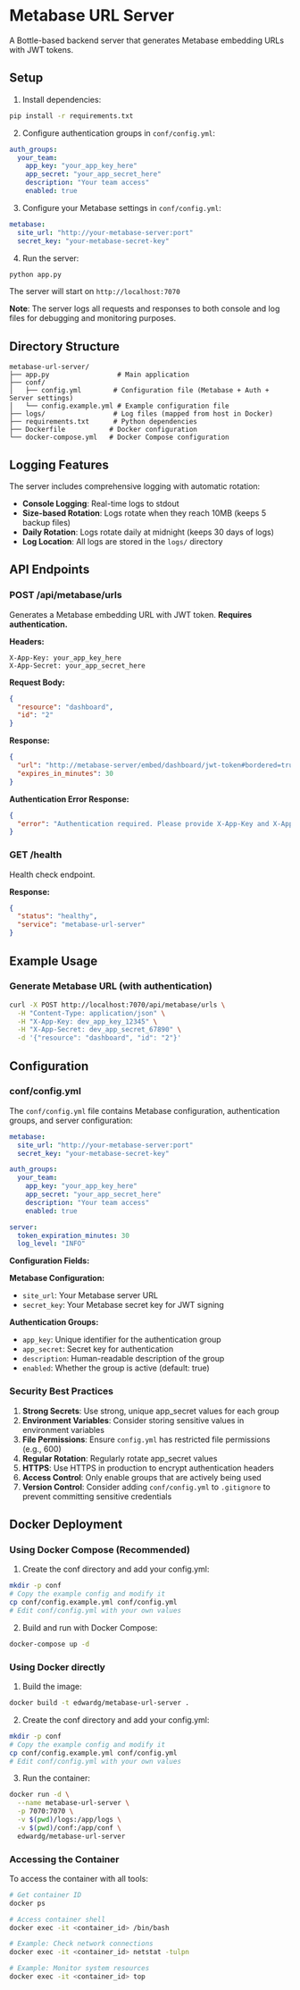# Metabase URL Server

A Bottle-based backend server that generates Metabase embedding URLs with JWT tokens.

## Setup

1. Install dependencies:
```bash
pip install -r requirements.txt
```

2. Configure authentication groups in `conf/config.yml`:
```yaml
auth_groups:
  your_team:
    app_key: "your_app_key_here"
    app_secret: "your_app_secret_here"
    description: "Your team access"
    enabled: true
```

3. Configure your Metabase settings in `conf/config.yml`:
```yaml
metabase:
  site_url: "http://your-metabase-server:port"
  secret_key: "your-metabase-secret-key"
```

4. Run the server:
```bash
python app.py
```

The server will start on `http://localhost:7070`

**Note**: The server logs all requests and responses to both console and log files for debugging and monitoring purposes.

## Directory Structure

```
metabase-url-server/
├── app.py                 # Main application
├── conf/
│   ├── config.yml        # Configuration file (Metabase + Auth + Server settings)
│   └── config.example.yml # Example configuration file
├── logs/                 # Log files (mapped from host in Docker)
├── requirements.txt      # Python dependencies
├── Dockerfile           # Docker configuration
└── docker-compose.yml   # Docker Compose configuration
```

## Logging Features

The server includes comprehensive logging with automatic rotation:

- **Console Logging**: Real-time logs to stdout
- **Size-based Rotation**: Logs rotate when they reach 10MB (keeps 5 backup files)
- **Daily Rotation**: Logs rotate daily at midnight (keeps 30 days of logs)
- **Log Location**: All logs are stored in the `logs/` directory

## API Endpoints

### POST /api/metabase/urls

Generates a Metabase embedding URL with JWT token. **Requires authentication.**

**Headers:**
```
X-App-Key: your_app_key_here
X-App-Secret: your_app_secret_here
```

**Request Body:**
```json
{
  "resource": "dashboard",
  "id": "2"
}
```

**Response:**
```json
{
  "url": "http://metabase-server/embed/dashboard/jwt-token#bordered=true&titled=true",
  "expires_in_minutes": 30
}
```

**Authentication Error Response:**
```json
{
  "error": "Authentication required. Please provide X-App-Key and X-App-Secret headers"
}
```

### GET /health

Health check endpoint.

**Response:**
```json
{
  "status": "healthy",
  "service": "metabase-url-server"
}
```

## Example Usage

### Generate Metabase URL (with authentication)
```bash
curl -X POST http://localhost:7070/api/metabase/urls \
  -H "Content-Type: application/json" \
  -H "X-App-Key: dev_app_key_12345" \
  -H "X-App-Secret: dev_app_secret_67890" \
  -d '{"resource": "dashboard", "id": "2"}'
```

## Configuration

### conf/config.yml

The `conf/config.yml` file contains Metabase configuration, authentication groups, and server configuration:

```yaml
metabase:
  site_url: "http://your-metabase-server:port"
  secret_key: "your-metabase-secret-key"

auth_groups:
  your_team:
    app_key: "your_app_key_here"
    app_secret: "your_app_secret_here"
    description: "Your team access"
    enabled: true

server:
  token_expiration_minutes: 30
  log_level: "INFO"
```

**Configuration Fields:**

**Metabase Configuration:**
- `site_url`: Your Metabase server URL
- `secret_key`: Your Metabase secret key for JWT signing

**Authentication Groups:**
- `app_key`: Unique identifier for the authentication group
- `app_secret`: Secret key for authentication
- `description`: Human-readable description of the group
- `enabled`: Whether the group is active (default: true)

### Security Best Practices

1. **Strong Secrets**: Use strong, unique app_secret values for each group
2. **Environment Variables**: Consider storing sensitive values in environment variables
3. **File Permissions**: Ensure `config.yml` has restricted file permissions (e.g., 600)
4. **Regular Rotation**: Regularly rotate app_secret values
5. **HTTPS**: Use HTTPS in production to encrypt authentication headers
6. **Access Control**: Only enable groups that are actively being used
7. **Version Control**: Consider adding `conf/config.yml` to `.gitignore` to prevent committing sensitive credentials

## Docker Deployment

### Using Docker Compose (Recommended)

1. Create the conf directory and add your config.yml:
```bash
mkdir -p conf
# Copy the example config and modify it
cp conf/config.example.yml conf/config.yml
# Edit conf/config.yml with your own values
```

2. Build and run with Docker Compose:
```bash
docker-compose up -d
```

### Using Docker directly

1. Build the image:
```bash
docker build -t edwardg/metabase-url-server .
```

2. Create the conf directory and add your config.yml:
```bash
mkdir -p conf
# Copy the example config and modify it
cp conf/config.example.yml conf/config.yml
# Edit conf/config.yml with your own values
```

3. Run the container:
```bash
docker run -d \
  --name metabase-url-server \
  -p 7070:7070 \
  -v $(pwd)/logs:/app/logs \
  -v $(pwd)/conf:/app/conf \
  edwardg/metabase-url-server
```

### Accessing the Container

To access the container with all tools:
```bash
# Get container ID
docker ps

# Access container shell
docker exec -it <container_id> /bin/bash

# Example: Check network connections
docker exec -it <container_id> netstat -tulpn

# Example: Monitor system resources
docker exec -it <container_id> top
```
